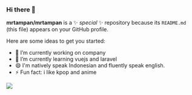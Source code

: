 
### Hi there 👋


**mrtampan/mrtampan** is a ✨ _special_ ✨ repository because its `README.md` (this file) appears on your GitHub profile.


Here are some ideas to get you started:

- 🔭 I’m currently working on company
- 🌱 I’m currently learning vuejs and laravel
- 😄 I'm natively speak Indonesian and fluently speak english.
- ⚡ Fun fact: i like kpop and anime

<img src="https://github-readme-stats.vercel.app/api/top-langs/?username=mrtampan">

